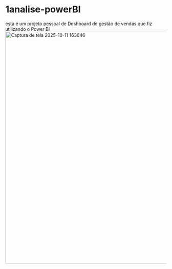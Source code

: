 # 1analise-powerBI
esta é um projeto pessoal de Deshboard de gestão de vendas que fiz utilizando o Power BI
<img width="1301" height="724" alt="Captura de tela 2025-10-11 163646" src="https://github.com/user-attachments/assets/3f6813a9-4489-4226-b6a1-b57ec2f808cf" />
